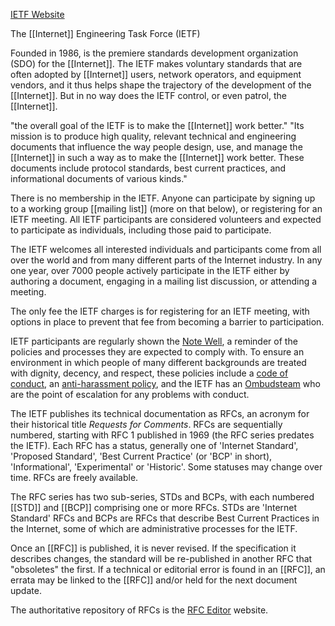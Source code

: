 [IETF Website](https://www.ietf.org/)

The [[Internet]] Engineering Task Force (IETF)

Founded in 1986, is the premiere standards development organization (SDO) for the [[Internet]]. The IETF makes voluntary standards that are often adopted by [[Internet]] users, network operators, and equipment vendors, and it thus helps shape the trajectory of the development of the [[Internet]]. But in no way does the IETF control, or even patrol, the [[Internet]].

"the overall goal of the IETF is to make the [[Internet]] work better."
"Its mission is to produce high quality, relevant technical and engineering documents that influence the way people design, use, and manage the [[Internet]] in such a way as to make the [[Internet]] work better. These documents include protocol standards, best current practices, and informational documents of various kinds."

There is no membership in the IETF. Anyone can participate by signing up to a working group [[mailing list]] (more on that below), or registering for an IETF meeting. All IETF participants are considered volunteers and expected to participate as individuals, including those paid to participate.

The IETF welcomes all interested individuals and participants come from all over the world and from many different parts of the Internet industry. In any one year, over 7000 people actively participate in the IETF either by authoring a document, engaging in a mailing list discussion, or attending a meeting.

The only fee the IETF charges is for registering for an IETF meeting, with options in place to prevent that fee from becoming a barrier to participation.

IETF participants are regularly shown the [Note Well](https://www.ietf.org/about/note-well/), a reminder of the policies and processes they are expected to comply with. To ensure an environment in which people of many different backgrounds are treated with dignity, decency, and respect, these policies include a [code of conduct](https://www.rfc-editor.org/info/bcp54), an [anti-harassment policy](https://www.ietf.org/blog/ietf-anti-harassment-policy), and the IETF has an [Ombudsteam](https://www.ietf.org/contact/ombudsteam) who are the point of escalation for any problems with conduct.

The IETF publishes its technical documentation as RFCs, an acronym for their historical title _Requests for Comments_. RFCs are sequentially numbered, starting with RFC 1 published in 1969 (the RFC series predates the IETF). Each RFC has a status, generally one of 'Internet Standard', 'Proposed Standard', 'Best Current Practice' (or 'BCP' in short), 'Informational', 'Experimental' or 'Historic'. Some statuses may change over time. RFCs are freely available.

The RFC series has two sub-series, STDs and BCPs, with each numbered [[STD]] and [[BCP]] comprising one or more RFCs. STDs are 'Internet Standard' RFCs and BCPs are RFCs that describe Best Current Practices in the Internet, some of which are administrative processes for the IETF.

Once an [[RFC]] is published, it is never revised. If the specification it describes changes, the standard will be re-published in another RFC that "obsoletes" the first. If a technical or editorial error is found in an [[RFC]], an errata may be linked to the [[RFC]] and/or held for the next document update.

The authoritative repository of RFCs is the [RFC Editor](https://www.rfc-editor.org) website.